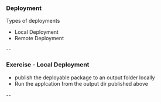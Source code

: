 ### Deployment

Types of deployments

- Local Deployment
- Remote Deployment

--

### Exercise - Local Deployment

- publish the deployable package to an output folder locally
- Run the applcation from the output dir published above

--

